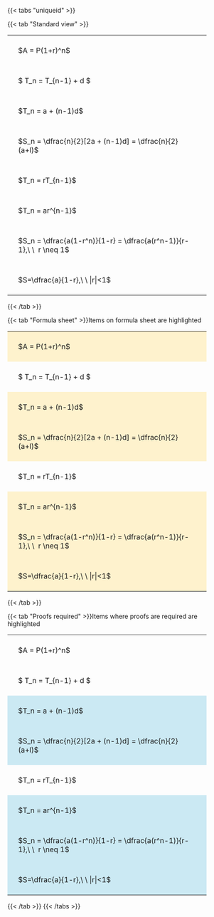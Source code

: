 ---
---

{{< tabs "uniqueid" >}}

{{< tab "Standard view" >}}

<style type="text/css">
#T_c47c8 th.col_heading {
  text-align: left;
  font-size: 1em;
}
#T_c47c8 td {
  text-align: left;
  font-size: 1em;
  padding: 1.5em;
}
#T_c47c8_row0_col0, #T_c47c8_row1_col0, #T_c47c8_row2_col0, #T_c47c8_row3_col0, #T_c47c8_row4_col0, #T_c47c8_row5_col0, #T_c47c8_row6_col0, #T_c47c8_row7_col0 {
  width: 400px;
  white-space: pre-wrap;
}
</style>
<table id="T_c47c8">
  <thead>
  </thead>
  <tbody>
    <tr>
      <td id="T_c47c8_row0_col0" class="data row0 col0" >$A = P(1+r)^n$</td>
    </tr>
    <tr>
      <td id="T_c47c8_row1_col0" class="data row1 col0" >$ T_n = T_{n-1} + d $</td>
    </tr>
    <tr>
      <td id="T_c47c8_row2_col0" class="data row2 col0" >$T_n = a + (n-1)d$</td>
    </tr>
    <tr>
      <td id="T_c47c8_row3_col0" class="data row3 col0" >$S_n = \dfrac{n}{2}[2a + (n-1)d] = \dfrac{n}{2}(a+l)$</td>
    </tr>
    <tr>
      <td id="T_c47c8_row4_col0" class="data row4 col0" >$T_n = rT_{n-1}$</td>
    </tr>
    <tr>
      <td id="T_c47c8_row5_col0" class="data row5 col0" >$T_n = ar^{n-1}$</td>
    </tr>
    <tr>
      <td id="T_c47c8_row6_col0" class="data row6 col0" >$S_n = \dfrac{a(1-r^n)}{1-r} = \dfrac{a(r^n-1)}{r-1},\ \  r \neq 1$</td>
    </tr>
    <tr>
      <td id="T_c47c8_row7_col0" class="data row7 col0" >$S=\dfrac{a}{1-r},\ \ |r|<1$</td>
    </tr>
  </tbody>
</table>
{{< /tab >}}

{{< tab "Formula sheet" >}}Items on formula sheet are highlighted
<br>
<style type="text/css">
#T_a1400 th.col_heading {
  text-align: left;
  font-size: 1em;
}
#T_a1400 td {
  text-align: left;
  font-size: 1em;
  padding: 1.5em;
}
#T_a1400_row0_col0, #T_a1400_row2_col0, #T_a1400_row3_col0, #T_a1400_row5_col0, #T_a1400_row6_col0, #T_a1400_row7_col0 {
  width: 400px;
  background-color: rgba(255,194,10, 0.2);
  white-space: pre-wrap;
}
#T_a1400_row1_col0, #T_a1400_row4_col0 {
  width: 400px;
  white-space: pre-wrap;
}
</style>
<table id="T_a1400">
  <thead>
  </thead>
  <tbody>
    <tr>
      <td id="T_a1400_row0_col0" class="data row0 col0" >$A = P(1+r)^n$</td>
    </tr>
    <tr>
      <td id="T_a1400_row1_col0" class="data row1 col0" >$ T_n = T_{n-1} + d $</td>
    </tr>
    <tr>
      <td id="T_a1400_row2_col0" class="data row2 col0" >$T_n = a + (n-1)d$</td>
    </tr>
    <tr>
      <td id="T_a1400_row3_col0" class="data row3 col0" >$S_n = \dfrac{n}{2}[2a + (n-1)d] = \dfrac{n}{2}(a+l)$</td>
    </tr>
    <tr>
      <td id="T_a1400_row4_col0" class="data row4 col0" >$T_n = rT_{n-1}$</td>
    </tr>
    <tr>
      <td id="T_a1400_row5_col0" class="data row5 col0" >$T_n = ar^{n-1}$</td>
    </tr>
    <tr>
      <td id="T_a1400_row6_col0" class="data row6 col0" >$S_n = \dfrac{a(1-r^n)}{1-r} = \dfrac{a(r^n-1)}{r-1},\ \  r \neq 1$</td>
    </tr>
    <tr>
      <td id="T_a1400_row7_col0" class="data row7 col0" >$S=\dfrac{a}{1-r},\ \ |r|<1$</td>
    </tr>
  </tbody>
</table>
{{< /tab >}}

{{< tab "Proofs required" >}}Items where proofs are required are highlighted
<br>
<style type="text/css">
#T_b5746 th.col_heading {
  text-align: left;
  font-size: 1em;
}
#T_b5746 td {
  text-align: left;
  font-size: 1em;
  padding: 1.5em;
}
#T_b5746_row0_col0, #T_b5746_row1_col0, #T_b5746_row4_col0 {
  width: 400px;
  white-space: pre-wrap;
}
#T_b5746_row2_col0, #T_b5746_row3_col0, #T_b5746_row5_col0, #T_b5746_row6_col0, #T_b5746_row7_col0 {
  width: 400px;
  background-color: rgba(0,150,200, 0.2);
  white-space: pre-wrap;
}
</style>
<table id="T_b5746">
  <thead>
  </thead>
  <tbody>
    <tr>
      <td id="T_b5746_row0_col0" class="data row0 col0" >$A = P(1+r)^n$</td>
    </tr>
    <tr>
      <td id="T_b5746_row1_col0" class="data row1 col0" >$ T_n = T_{n-1} + d $</td>
    </tr>
    <tr>
      <td id="T_b5746_row2_col0" class="data row2 col0" >$T_n = a + (n-1)d$</td>
    </tr>
    <tr>
      <td id="T_b5746_row3_col0" class="data row3 col0" >$S_n = \dfrac{n}{2}[2a + (n-1)d] = \dfrac{n}{2}(a+l)$</td>
    </tr>
    <tr>
      <td id="T_b5746_row4_col0" class="data row4 col0" >$T_n = rT_{n-1}$</td>
    </tr>
    <tr>
      <td id="T_b5746_row5_col0" class="data row5 col0" >$T_n = ar^{n-1}$</td>
    </tr>
    <tr>
      <td id="T_b5746_row6_col0" class="data row6 col0" >$S_n = \dfrac{a(1-r^n)}{1-r} = \dfrac{a(r^n-1)}{r-1},\ \  r \neq 1$</td>
    </tr>
    <tr>
      <td id="T_b5746_row7_col0" class="data row7 col0" >$S=\dfrac{a}{1-r},\ \ |r|<1$</td>
    </tr>
  </tbody>
</table>
{{< /tab >}}
{{< /tabs >}}
